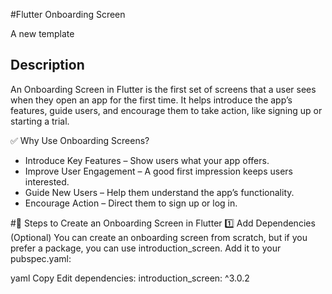 #Flutter Onboarding Screen

A new template

## Description
An Onboarding Screen in Flutter is the first set of screens that a user sees when they open an app for the first time. It helps introduce the app’s features, guide users, and encourage them to take action, like signing up or starting a trial.

✅ Why Use Onboarding Screens?
* Introduce Key Features – Show users what your app offers.
* Improve User Engagement – A good first impression keeps users interested.
* Guide New Users – Help them understand the app’s functionality.
* Encourage Action – Direct them to sign up or log in.

#📌 Steps to Create an Onboarding Screen in Flutter
1️⃣ Add Dependencies (Optional)
You can create an onboarding screen from scratch, but if you prefer a package, you can use introduction_screen. Add it to your pubspec.yaml:

yaml
Copy
Edit
dependencies:
  introduction_screen: ^3.0.2



